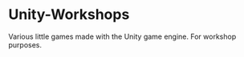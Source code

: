 Unity-Workshops
===============

Various little games made with the Unity game engine. For workshop purposes.
